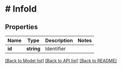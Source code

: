 # # InfoId

## Properties

Name | Type | Description | Notes
------------ | ------------- | ------------- | -------------
**id** | **string** | Identifier |

[[Back to Model list]](../../README.md#models) [[Back to API list]](../../README.md#endpoints) [[Back to README]](../../README.md)

